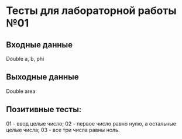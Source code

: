 # Тесты для лабораторной работы №01
## Входные данные
Double a, b, phi
## Выходные данные
Double area
## Позитивные тесты:
  01 - ввод целые число;
  02 - первое число равно нулю, а остальные целые числа;
  03 - все три числа равны ноль.
